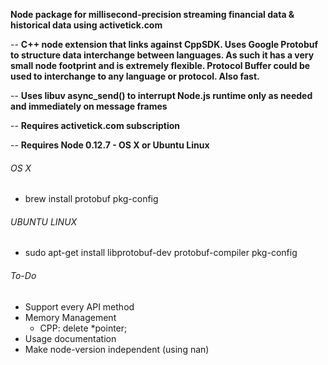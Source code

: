 **Node package for millisecond-precision streaming financial data & historical data using activetick.com**

-- **C++ node extension that links against CppSDK. Uses Google Protobuf to structure data interchange between languages. As such it has a very small node footprint and is extremely flexible. Protocol Buffer could be used to interchange to any language or protocol. Also fast.**

-- **Uses libuv async_send() to interrupt Node.js runtime only as needed and immediately on message frames**

-- **Requires activetick.com subscription**

-- **Requires Node 0.12.7 - OS X or Ubuntu Linux**  

###### OS X
- brew install protobuf pkg-config

###### UBUNTU LINUX
- sudo apt-get install libprotobuf-dev protobuf-compiler pkg-config

###### To-Do
  - Support every API method
  - Memory Management
    - CPP: delete *pointer;
  - Usage documentation
  - Make node-version independent (using nan)
  

